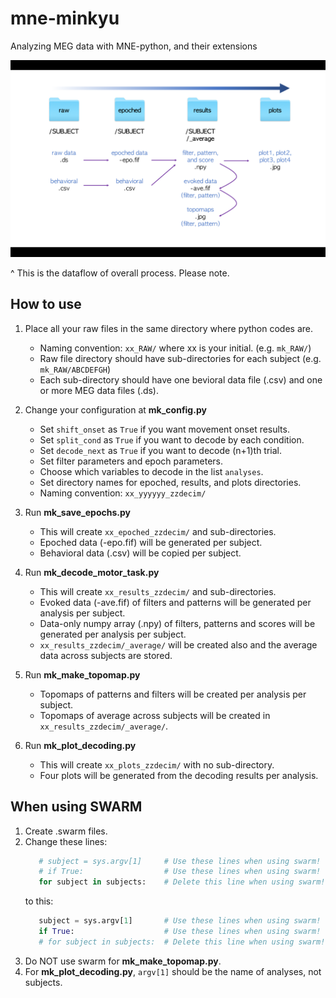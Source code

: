 # mne-minkyu
Analyzing MEG data with MNE-python, and their extensions

![dataflow](screenshot.png)

^ This is the dataflow of overall process. Please note.

## How to use

1. Place all your raw files in the same directory where python codes are.
    * Naming convention: `xx_RAW/` where xx is your initial. (e.g. `mk_RAW/`)
    * Raw file directory should have sub-directories for each subject (e.g. `mk_RAW/ABCDEFGH`)
    * Each sub-directory should have one bevioral data file (.csv) and one or more MEG data files (.ds).

2. Change your configuration at __mk_config.py__
    * Set `shift_onset` as `True` if you want movement onset results.
    * Set `split_cond` as `True` if you want to decode by each condition.
    * Set `decode_next` as `True` if you want to decode (n+1)th trial.
    * Set filter parameters and epoch parameters.
    * Choose which variables to decode in the list `analyses`.
    * Set directory names for epoched, results, and plots directories.
    * Naming convention: `xx_yyyyyy_zzdecim/`

3. Run __mk_save_epochs.py__
    * This will create `xx_epoched_zzdecim/` and sub-directories.
    * Epoched data (-epo.fif) will be generated per subject.
    * Behavioral data (.csv) will be copied per subject.
    
4. Run __mk_decode_motor_task.py__
    * This will create `xx_results_zzdecim/` and sub-directories.
    * Evoked data (-ave.fif) of filters and patterns will be generated per analysis per subject.
    * Data-only numpy array (.npy) of filters, patterns and scores will be generated per analysis per subject.
    * `xx_results_zzdecim/_average/` will be created also and the average data across subjects are stored.

5. Run __mk_make_topomap.py__
    * Topomaps of patterns and filters will be created per analysis per subject.
    * Topomaps of average across subjects will be created in `xx_results_zzdecim/_average/`.

6. Run __mk_plot_decoding.py__
    * This will create `xx_plots_zzdecim/` with no sub-directory.
    * Four plots will be generated from the decoding results per analysis.


## When using SWARM
1. Create .swarm files.
2. Change these lines:
    ```python
       # subject = sys.argv[1]     # Use these lines when using swarm!
       # if True:                  # Use these lines when using swarm!
       for subject in subjects:    # Delete this line when using swarm!
    ```
    to this:
    ```python
       subject = sys.argv[1]       # Use these lines when using swarm!
       if True:                    # Use these lines when using swarm!
       # for subject in subjects:  # Delete this line when using swarm!
    ```
3. Do NOT use swarm for __mk_make_topomap.py__.
4. For __mk_plot_decoding.py__, `argv[1]` should be the name of analyses, not subjects.
